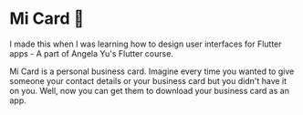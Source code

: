 
# Mi Card 📇

I made this when I was learning how to design user interfaces for Flutter apps - A part of Angela Yu's Flutter course.

Mi Card is a personal business card. Imagine every time you wanted to give someone your contact details or your business card but you didn't have it on you. Well, now you can get them to download your business card as an app.

